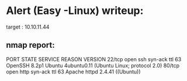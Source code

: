 Alert (Easy -Linux) writeup:  
=============================

target : 10.10.11.44

nmap report:
-------------

PORT   STATE SERVICE REASON         VERSION
22/tcp open  ssh     syn-ack ttl 63 OpenSSH 8.2p1 Ubuntu 4ubuntu0.11 (Ubuntu Linux; protocol 2.0)
80/tcp open  http    syn-ack ttl 63 Apache httpd 2.4.41 ((Ubuntu))
